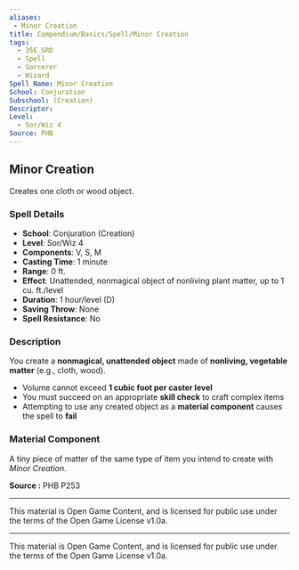```yaml
---
aliases:
 - Minor Creation
title: Compendium/Basics/Spell/Minor Creation
tags:  
  - 35E_SRD  
  - Spell  
  - Sorcerer  
  - Wizard  
Spell Name: Minor Creation
School: Conjuration
Subschool: (Creation)
Descriptor: 
Level:  
  - Sor/Wiz 4  
Source: PHB
---
```


## Minor Creation

Creates one cloth or wood object.

### Spell Details

- **School**: Conjuration (Creation)  
- **Level**: Sor/Wiz 4  
- **Components**: V, S, M  
- **Casting Time**: 1 minute  
- **Range**: 0 ft.  
- **Effect**: Unattended, nonmagical object of nonliving plant matter, up to 1 cu. ft./level  
- **Duration**: 1 hour/level (D)  
- **Saving Throw**: None  
- **Spell Resistance**: No  

### Description

You create a **nonmagical, unattended object** made of **nonliving, vegetable matter** (e.g., cloth, wood).  
- Volume cannot exceed **1 cubic foot per caster level**  
- You must succeed on an appropriate **skill check** to craft complex items  
- Attempting to use any created object as a **material component** causes the spell to **fail**

### Material Component

A tiny piece of matter of the same type of item you intend to create with *Minor Creation*.



**Source :** PHB P253

---

This material is Open Game Content, and is licensed for public use under  
the terms of the Open Game License v1.0a.

---

This material is Open Game Content, and is licensed for public use under the terms of the Open Game License v1.0a.
